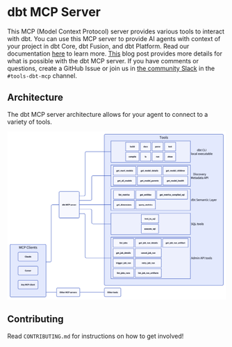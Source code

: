 # dbt MCP Server

This MCP (Model Context Protocol) server provides various tools to interact with dbt. You can use this MCP server to provide AI agents with context of your project in dbt Core, dbt Fusion, and dbt Platform. Read our documentation [here](https://docs.getdbt.com/docs/dbt-ai/about-mcp) to learn more. [This](https://docs.getdbt.com/blog/introducing-dbt-mcp-server) blog post provides more details for what is possible with the dbt MCP server. If you have comments or questions, create a GitHub Issue or join us in [the community Slack](https://www.getdbt.com/community/join-the-community) in the `#tools-dbt-mcp` channel.

## Architecture

The dbt MCP server architecture allows for your agent to connect to a variety of tools.

![architecture diagram of the dbt MCP server](https://raw.githubusercontent.com/dbt-labs/dbt-mcp/refs/heads/main/docs/d2.png)

## Contributing

Read `CONTRIBUTING.md` for instructions on how to get involved!
